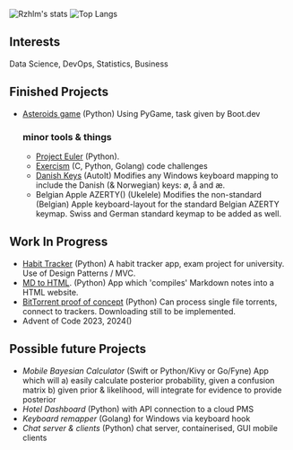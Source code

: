 
![Rzhlm's stats](https://github-readme-stats.vercel.app/api?username=rzhlm&show_icons=true&theme=radical)
![Top Langs](https://github-readme-stats.vercel.app/api/top-langs/?username=rzhlm&layout=compact&hide=jupyter%20notebook)


## Interests
Data Science, DevOps, Statistics, Business

## Finished Projects

- [Asteroids game](https://github.com/rzhlm/asteroids) (Python) Using PyGame, task given by Boot.dev
  
  ### minor tools & things
  - [Project Euler](https://github.com/rzhlm/Euler) (Python).
  - [Exercism](https://github.com/rzhlm/Exercism) (C, Python, Golang) code challenges
  - [Danish Keys](https://github.com/rzhlm/danishkeys) (AutoIt) Modifies any Windows keyboard mapping to include the Danish (& Norwegian) keys: ø, å and æ.
  - Belgian Apple AZERTY() (Ukelele) Modifies the non-standard (Belgian) Apple keyboard-layout for the standard Belgian AZERTY keymap. Swiss and German standard keymap to be added as well.
  
## Work In Progress
- [Habit Tracker](https://github.com/rzhlm/IUBH-habittracker) (Python) A habit tracker app, exam project for university. Use of Design Patterns / MVC.
- [MD to HTML](https://github.com/rzhlm/static-site-gen). (Python) App which 'compiles' Markdown notes into a HTML website.
- [BitTorrent proof of concept](https://github.com/rzhlm/cc-bittorrent/tree/master/app) (Python) Can process single file torrents, connect to trackers. Downloading still to be implemented.
- Advent of Code 2023, 2024()

## Possible future Projects
- *Mobile Bayesian Calculator* (Swift or Python/Kivy or Go/Fyne) App which will
  a) easily calculate posterior probability, given a confusion matrix
  b) given prior & likelihood, will integrate for evidence to provide posterior
- *Hotel Dashboard* (Python) with API connection to a cloud PMS
- *Keyboard remapper* (Golang) for Windows via keyboard hook
- *Chat server & clients* (Python) chat server, containerised, GUI mobile clients


![]()



<!--
**rzhlm/rzhlm** is a ✨ _special_ ✨ repository because its `README.md` (this file) appears on your GitHub profile.

Here are some ideas to get you started:

- 🔭 I’m currently working on ...
- 🌱 I’m currently learning ...
- 👯 I’m looking to collaborate on ...
- 🤔 I’m looking for help with ...
- 💬 Ask me about ...
- 📫 How to reach me: ...
- 😄 Pronouns: ...
- ⚡ Fun fact: ...
-->
